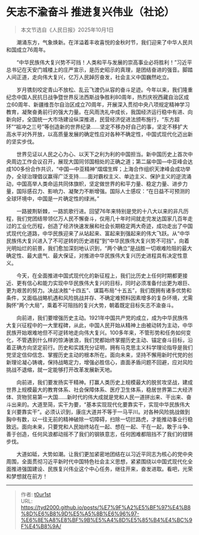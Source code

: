 # 矢志不渝奋斗 推进复兴伟业（社论）


> 本文节选自《人民日报》2025年10月1日

　　潮涌东方，气象焕新。在洋溢着丰收喜悦的金秋时节，我们迎来了中华人民共和国成立76周年。

　　“中华民族伟大复兴势不可挡！人类和平与发展的崇高事业必将胜利！”习近平总书记在天安门城楼上的庄严宣示，是历史昭示的真理，是团结奋进的强音。脚踏人间正道，走向伟大复兴，亿万人民踔厉奋发，社会主义中国巍然屹立。

　　岁月镌刻咬定青山不放松、乱云飞渡仍从容的奋斗足迹。今年以来，我们隆重纪念中国人民抗日战争暨世界反法西斯战争胜利80周年，热烈庆祝西藏自治区成立60周年、新疆维吾尔自治区成立70周年，开展深入贯彻中央八项规定精神学习教育，凝聚奋勇前行的强大力量。在风雨洗礼中成长，我国经济运行稳中有进、向新向好，全国统一大市场建设纵深推进，民营经济促进法颁布施行，“东方超环”“祖冲之三号”等创造新的世界纪录……坚定不移办好自己的事，坚定不移扩大高水平对外开放，以高质量发展的确定性应对各种不确定性，中国式现代化迈出新的坚实步伐。

　　世界见证以人民之心为心、以天下之利为利的中国担当。新中国历史上首次中央周边工作会议召开，展现大国同邻国相处的正确之道；第二届中国—中亚峰会达成100多份合作共识，“中国—中亚精神”熠熠生辉；上海合作组织天津峰会成功举办，全球治理倡议赢得广泛支持……面对霸权主义、单边主义、保护主义的逆流涌动，中国高举人类命运共同体旗帜，坚定做世界的和平力量、稳定力量、进步力量，国际感召力、影响力、凝聚力不断增强。国际人士感叹：“在日益不可预测的全球环境中，中国是一片确定性的绿洲。”

　　一路披荆斩棘，一路凯歌行进。回望76年来特别是党的十八大以来的非凡历程，我们党团结带领亿万人民不懈奋斗，仅用几十年时间就走完发达国家几百年走过的工业化历程，创造了经济快速发展和社会长期稳定两大奇迹，成功走出了中国式现代化道路，中华民族迎来了从站起来、富起来到强起来的伟大飞跃。从“中华民族伟大复兴进入了不可逆转的历史进程”到“中华民族伟大复兴势不可挡”，向着光明灿烂的前景，我们愈加深刻地认识到，“两个确立”是战胜一切艰难险阻的最大确定性、最大底气、最大保证，对推进中华民族伟大复兴历史进程具有决定性意义。

　　今天，在全面推进中国式现代化的新征程上，我们比历史上任何时期都更接近、更有信心和能力实现中华民族伟大复兴的目标，同时必须准备付出更为艰巨、更为艰苦的努力。决战决胜“十四五”、谋篇布局“十五五”，我们既拥有诸多优势和条件，又面临战略机遇和风险挑战并存、不确定难预料因素增多的复杂环境，尤需胸怀“两个大局”，乘着不可阻挡的复兴大势，朝着既定目标矢志不渝奋斗。

　　向前进，我们要增强历史主动。1921年中国共产党的成立，成为中华民族伟大复兴征程中的一大里程碑，从此，中国人民开始从精神上由被动转为主动，中华民族开始艰难地但不可逆转地走向伟大复兴。100多年来，不管形势和任务如何变化，不管遇到什么样的惊涛骇浪，我们党都始终掌握历史主动、锚定奋斗目标，沿着正确方向坚定前行。历史和实践充分证明，拥有马克思主义科学理论指导是我们党坚定信仰信念、掌握历史主动的根本所在。面向未来，坚持不懈用新时代党的创新理论凝心铸魂，保持战略定力，增强必胜信心，直面矛盾问题不回避，应对风险挑战不退缩，就一定能够打开改革发展新天地。

　　向前进，我们要发扬实干精神。打赢人类历史上规模最大的脱贫攻坚战，建成世界上规模最大的教育体系、社会保障体系、医疗卫生体系，稳居世界第二大经济体、货物贸易第一大国……新时代的伟大成就是党和人民一道拼出来、干出来、奋斗出来的。大道至简，实干为要，“基本实现现代化要靠实干，实现中华民族伟大复兴要靠实干”。必须认识到，康庄大道并不等于一马平川。对各种风险挑战做到胸中有数，以一往无前的精神破除一切障碍，扫除一切拦路虎，才能推动事业行稳致远。面向未来，只要党和人民始终站在一起、想在一起、干在一起，敢于斗争、善于创造，任何风浪都动摇不了我们的钢铁意志，任何困难都阻挡不了我们的铿锵步伐。

　　大道如砥，大势如潮。让我们更加紧密地团结在以习近平同志为核心的党中央周围，全面贯彻习近平新时代中国特色社会主义思想，紧紧围绕以中国式现代化全面推进强国建设、民族复兴伟业这个中心任务，继往开来，奋发进取。看吧，光荣和梦想就在前方！

---

> 作者: [t0ur1st](https://github.com/tyd2000)  
> URL: https://tyd2000.github.io/posts/%E7%9F%A2%E5%BF%97%E4%B8%8D%E6%B8%9D%E5%A5%8B%E6%96%97-%E6%8E%A8%E8%BF%9B%E5%A4%8D%E5%85%B4%E4%BC%9F%E4%B8%9A/  

